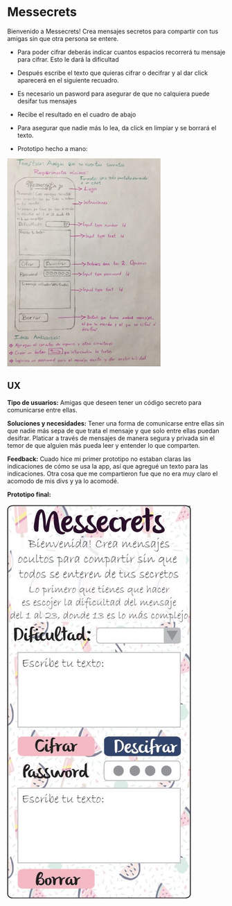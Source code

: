 # Messecrets

Bienvenido a Messecrets! Crea mensajes secretos para compartir con tus amigas sin que otra persona se entere.

- Para poder cifrar deberás indicar cuantos espacios recorrerá tu mensaje para cifrar. Esto le dará la dificultad

- Después escribe el texto que quieras cifrar o decifrar y al dar click aparecerá en el siguiente recuadro.
- Es necesario un pasword para asegurar de que no calquiera puede desifar tus mensajes
- Recibe el resultado en el cuadro de abajo
- Para asegurar que nadie más lo lea, da click en limpiar y se borrará el texto.
- Prototipo hecho a mano:


![Alt text](./protoLapiz.jpg)


## UX
**Tipo de usuarios:** Amigas que deseen tener un código secreto para comunicarse entre ellas. 

**Soluciones y necesidades:** Tener una forma de comunicarse entre ellas sin que nadie más sepa de que trata el mensaje y que solo entre ellas puedan desifrar. Platicar a través de mensajes de manera segura y privada sin el temor de que alguien más pueda leer y entender lo que comparten.

**Feedback:** Cuado hice mi primer prototipo no estaban claras las indicaciones de cómo se usa la app, así que agregué un texto para las indicaciones.
Otra cosa que me compartieron fue que no era muy claro el acomodo de mis divs y ya lo acomodé.

**Prototipo final:**

![Alt text](./proto.jpg)














